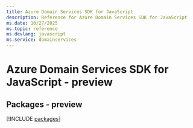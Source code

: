 ```yaml
---
title: Azure Domain Services SDK for JavaScript
description: Reference for Azure Domain Services SDK for JavaScript
ms.date: 10/27/2025
ms.topic: reference
ms.devlang: javascript
ms.service: domainservices
---
```

# Azure Domain Services SDK for JavaScript - preview
## Packages - preview
[!INCLUDE [packages](domain-services-index.md)]